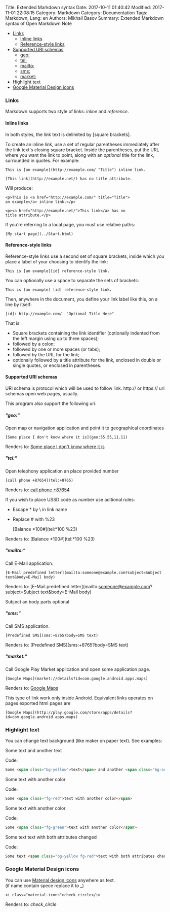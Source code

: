 Title: Extended Markdown syntax
Date: 2017-10-11 01:40:42
Modified: 2017-11-01 22:08:15
Category: Markdown
Category: Documentation
Tags: Markdown,
Lang: en
Authors: Mikhail Basov
Summary: Extended Markdown syntax of Open Markdown Note

* [Links](#links)
  * [Inline links](#links-inline)
  * [Reference-style links](#links-reference)
* [Supported URI schemas](#uri)
  * [geo:](#uri-geo)
  * [tel:](#uri-tel)
  * [mailto:](#uri-mailto)
  * [sms:](#uri-sms)
  * [market:](#uri-market)
* [Highlight text](#highlight-text)
* [Google Material Design icons](#google-icons)

<a name="links" />

### Links

Markdown supports two style of links: *inline* and *reference*.

<a name="links-inline" />

#### Inline links

In both styles, the link text is delimited by [square brackets].

To create an inline link, use a set of regular parentheses immediately
after the link text's closing square bracket. Inside the parentheses,
put the URL where you want the link to point, along with an *optional*
title for the link, surrounded in quotes. For example:

    This is [an example](http://example.com/ "Title") inline link.

    [This link](http://example.net/) has no title attribute.

Will produce:

    <p>This is <a href="http://example.com/" title="Title">
    an example</a> inline link.</p>

    <p><a href="http://example.net/">This link</a> has no
    title attribute.</p>

If you're referring to a local page, you must use relative paths:

    [My start page](../Start.html)

<a name="links-reference" />

#### Reference-style links

Reference-style links use a second set of square brackets, inside
which you place a label of your choosing to identify the link:

    This is [an example][id] reference-style link.

You can optionally use a space to separate the sets of brackets:

    This is [an example] [id] reference-style link.

Then, anywhere in the document, you define your link label like this,
on a line by itself:

    [id]: http://example.com/  "Optional Title Here"

That is:

*   Square brackets containing the link identifier (optionally
    indented from the left margin using up to three spaces);
*   followed by a colon;
*   followed by one or more spaces (or tabs);
*   followed by the URL for the link;
*   optionally followed by a title attribute for the link, enclosed
    in double or single quotes, or enclosed in parentheses.

<a name="uri" />

#### Supported URI schemas

URI schema is protocol which will be used to follow link.
http:// or https:// uri schemas open web pages, usually.

This program also support the following uri:

<a name="uri-geo" />

##### "geo:"

Open map or navigation application and point it to geographical coordinates

    [Some place I don't know where it is](geo:55.55,11.11)

Renders to:
[Some place I don't know where it is](geo:55.55,11.11)

<a name="uri-tel" />

##### "tel:"

Open telephony application an place provided number

    [call phone +87654](tel:+8765)

Renders to: [call phone +87654](tel:+8765)

If you wish to place USSD code as number use aditional rules:

* Escape \* by \\ in link name
* Replace \# with %23

    [Balance \*100#](tel:*100 %23)

Renders to: [Balance \*100#](tel:*100 %23)

<a name="uri-mailto" />

##### "mailto:"

Call E-Mail application.

    [E-Mail predefined letter](mailto:someone@example.com?subject=Subject text&body=E-Mail body)

Renders to: [E-Mail predefined letter](mailto:someone@example.com?subject=Subject text&body=E-Mail body)

Subject an body parts optional

<a name="uri-sms" />

##### "sms:"

Call SMS application.

    [Predefined SMS](sms:+8765?body=SMS text)

Renders to: [Predefined SMS](sms:+8765?body=SMS text)

<a name="uri-market" />

##### "market:"

Call Google Play Market application and open some application page.

    [Google Maps](market://details?id=com.google.android.apps.maps)

Renders to: [Google Maps](market://details?id=com.google.android.apps.maps)

This type of link work only inside Android. Equivalent links operates on pages exported html pages are

    [Google Maps](http://play.google.com/store/apps/details?id=com.google.android.apps.maps)

<a name="highlight-text" />

### Highlight text 

You can change text background (like maker on paper text). See examples:

Some <span class="bg-yellow">text</span> and another <span class="bg-aqua">text</span>

Code:

``` html
Some <span class="bg-yellow">text</span> and another <span class="bg-aqua">text</span>
```

Some <span class="fg-red">text with another color</span>

Code:

``` html
Some <span class="fg-red">text with another color</span>
```

Some <span class="fg-green">text with another color</span>

Code:

``` html
Some <span class="fg-green">text with another color</span>
```

Some text <span class="bg-yellow fg-red">text with both attributes changed</span>

Code:

``` html
Some text <span class="bg-yellow fg-red">text with both attributes changed</span>
```

<a name="google-icons" />

### Google Material Design icons

You can use [Material design icons](https://material.io/icons/) anywhere as text.  
(if name contain spece replace it to _)

    <i class="material-icons">check_circle</i>
    
Renders to: <i class="material-icons">check_circle</i>

